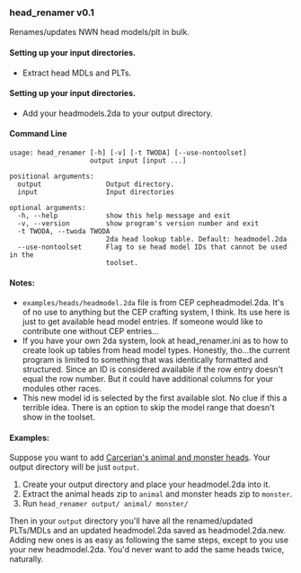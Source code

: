 ### head_renamer v0.1

Renames/updates NWN head models/plt in bulk.

#### Setting up your input directories.
* Extract head MDLs and PLTs.

#### Setting up your input directories.
* Add your headmodels.2da to your output directory.

#### Command Line
```
usage: head_renamer [-h] [-v] [-t TWODA] [--use-nontoolset]
                    output input [input ...]

positional arguments:
  output                Output directory.
  input                 Input directories

optional arguments:
  -h, --help            show this help message and exit
  -v, --version         show program's version number and exit
  -t TWODA, --twoda TWODA
                        2da head lookup table. Default: headmodel.2da
  --use-nontoolset      Flag to se head model IDs that cannot be used in the
                        toolset.
```

#### Notes:
* `examples/heads/headmodel.2da` file is from CEP cepheadmodel.2da.  It's of no use
  to anything but the CEP crafting system, I think.  Its use
  here is just to get available head model entries.  If someone would
  like to contribute one without CEP entries...
* If you have your own 2da system, look at head_renamer.ini as to how
  to create look up tables from head model types.  Honestly, tho...the
  current program is limited to something that was identically
  formatted and structured.  Since an ID is considered available if
  the row entry doesn't equal the row number.  But it could have
  additional columns for your modules other races.
* This new model id is selected by the first available slot.  No clue
  if this a terrible idea.  There is an option to skip the model range
  that doesn't show in the toolset.

#### Examples:

Suppose you want to add
[Carcerian's animal and monster heads](http://neverwintervault.org/project/nwn1/model/pc-animal-and-monster-heads).
Your output directory will be just `output`.

1. Create your output directory and place your headmodel.2da into
   it.
2. Extract the animal heads zip to `animal` and monster heads zip to
   `monster`.
3. Run `head_renamer output/ animal/ monster/`

Then in your `output` directory you'll have all the renamed/updated
PLTs/MDLs and an updated headmodel.2da saved as headmodel.2da.new.
Adding new ones is as easy as following the same steps, except to you
use your new headmodel.2da.  You'd never want to add the same heads
twice, naturally.
